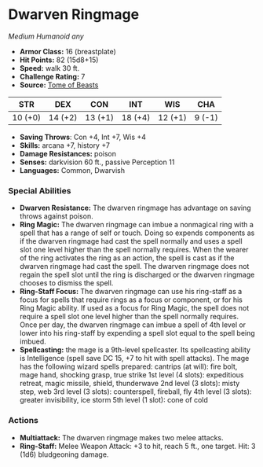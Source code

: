 # Dwarven Ringmage

*Medium* *Humanoid* *any*

- **Armor Class:** 16 (breastplate)
- **Hit Points:** 82 (15d8+15)
- **Speed:** walk 30 ft.
- **Challenge Rating:** 7
- **Source:** [Tome of Beasts](https://koboldpress.com/kpstore/product/tome-of-beasts-for-5th-edition-print/)

| STR | DEX | CON | INT | WIS | CHA |
| --- | --- | --- | --- | --- | --- |
| 10 (+0) | 14 (+2) | 13 (+1) | 18 (+4) | 12 (+1) | 9 (-1) |

- **Saving Throws**: Con +4, Int +7, Wis +4
- **Skills:** arcana +7, history +7
- **Damage Resistances:** poison
- **Senses:** darkvision 60 ft., passive Perception 11
- **Languages:** Common, Dwarvish
### Special Abilities
- **Dwarven Resistance:** The dwarven ringmage has advantage on saving throws against poison.
- **Ring Magic:** The dwarven ringmage can imbue a nonmagical ring with a spell that has a range of self or touch. Doing so expends components as if the dwarven ringmage had cast the spell normally and uses a spell slot one level higher than the spell normally requires. When the wearer of the ring activates the ring as an action, the spell is cast as if the dwarven ringmage had cast the spell. The dwarven ringmage does not regain the spell slot until the ring is discharged or the dwarven ringmage chooses to dismiss the spell.
- **Ring-Staff Focus:** The dwarven ringmage can use his ring-staff as a focus for spells that require rings as a focus or component, or for his Ring Magic ability. If used as a focus for Ring Magic, the spell does not require a spell slot one level higher than the spell normally requires. Once per day, the dwarven ringmage can imbue a spell of 4th level or lower into his ring-staff by expending a spell slot equal to the spell being imbued.
- **Spellcasting:** the mage is a 9th-level spellcaster. Its spellcasting ability is Intelligence (spell save DC 15, +7 to hit with spell attacks). The mage has the following wizard spells prepared:  cantrips (at will): fire bolt, mage hand, shocking grasp, true strike  1st level (4 slots): expeditious retreat, magic missile, shield, thunderwave  2nd level (3 slots): misty step, web  3rd level (3 slots): counterspell, fireball, fly  4th level (3 slots): greater invisibility, ice storm  5th level (1 slot): cone of cold
### Actions
- **Multiattack:** The dwarven ringmage makes two melee attacks.
- **Ring-Staff:** Melee Weapon Attack: +3 to hit, reach 5 ft., one target. Hit: 3 (1d6) bludgeoning damage.
